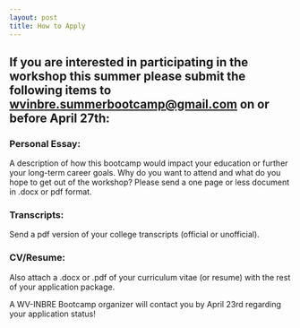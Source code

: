 ```yaml
---
layout: post
title: How to Apply
---
```


## If you are interested in participating in the workshop this summer please submit the following items to wvinbre.summerbootcamp@gmail.com on or before April 27th:

### Personal Essay:
A description of how this bootcamp would impact your education or further your long-term career goals. Why do you want to attend and what do you hope to get out of the workshop? Please send a one page or less document in .docx or pdf format.

### Transcripts:
Send a pdf version of your college transcripts (official or unofficial).

### CV/Resume:
Also attach a .docx or .pdf of your curriculum vitae (or resume) with the rest of your application package.

A WV-INBRE Bootcamp organizer will contact you by April 23rd regarding your application status!

